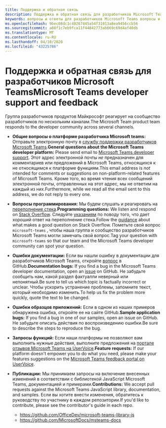 ```yaml
---
title: Поддержка и обратная связь
description: Поддержка и обратная связь для разработчиков Microsoft Teams
keywords: вопросы и ответы для разработчиков Microsoft Teams вопросы и ответы об ошибках запросов в службу поддержки
ms.openlocfilehash: 9bec08dc1c40267445a54f31013a8ea9456ccb56
ms.sourcegitcommit: a08f1c7eb9fca11f44842773ab669c69d4af40db
ms.translationtype: MT
ms.contentlocale: ru-RU
ms.lasthandoff: 04/10/2020
ms.locfileid: "43225786"
---
```

# <a name="microsoft-teams-developer-support-and-feedback"></a><span data-ttu-id="77316-104">Поддержка и обратная связь для разработчиков Microsoft Teams</span><span class="sxs-lookup"><span data-stu-id="77316-104">Microsoft Teams developer support and feedback</span></span>  

<span data-ttu-id="77316-105">Группа разработчиков продуктов Майкрософт реагирует на сообщество разработчиков по нескольким каналам.</span><span class="sxs-lookup"><span data-stu-id="77316-105">The Microsoft Team product team responds to the developer community across several channels.</span></span>

- <span data-ttu-id="77316-106">**Общие вопросы о платформе разработчика Microsoft teams:** Отправьте электронную почту в [службу поддержки разработчиков Microsoft Teams](mailto:microsoftteamsdev@microsoft.com).</span><span class="sxs-lookup"><span data-stu-id="77316-106">**General questions about the Microsoft Teams developer platform:** Please send email to [Microsoft Teams developer support](mailto:microsoftteamsdev@microsoft.com).</span></span> <span data-ttu-id="77316-107">Этот адрес электронной почты _не_ предназначен для комментариев или предложений в Microsoft Teams, относящихся к не относящимся к платформе функциям.</span><span class="sxs-lookup"><span data-stu-id="77316-107">This email address is _not_ intended for comments or suggestions on non-platform-related features of Microsoft Teams.</span></span> <span data-ttu-id="77316-108">Кроме того, во время чтения всех сообщений электронной почты, отправленных на этот адрес, мы не ответим на каждый из них.</span><span class="sxs-lookup"><span data-stu-id="77316-108">Furthermore, while we read all the email sent to this address, we do not reply to every one.</span></span>

- <span data-ttu-id="77316-109">**Вопросы программирования:** Мы будем слушать и реагировать на [переполнение стека](http://stackoverflow.com/questions/tagged/microsoft-teams).</span><span class="sxs-lookup"><span data-stu-id="77316-109">**Programming questions:** We listen and respond on [Stack Overflow](http://stackoverflow.com/questions/tagged/microsoft-teams).</span></span> <span data-ttu-id="77316-110">Следуйте [указаниям](http://stackoverflow.com/tour) по поводу того, что дает хороший ответ на переполнение стека.</span><span class="sxs-lookup"><span data-stu-id="77316-110">Follow the [guidance](http://stackoverflow.com/tour) about what makes a good question on Stack Overflow.</span></span> <span data-ttu-id="77316-111">Пометьте свой вопрос `microsoft-teams` , чтобы наша группа и сообщество разработчиков Microsoft Teams могли замечать свой вопрос.</span><span class="sxs-lookup"><span data-stu-id="77316-111">Tag your question with `microsoft-teams` so that our team and the Microsoft Teams developer community can spot your question.</span></span>

- <span data-ttu-id="77316-112">**Ошибки документации:** Если вы нашли ошибку в документации для разработчиков Microsoft Teams, откройте [вопрос](https://github.com/MicrosoftDocs/msteams-docs/issues) в GitHub.</span><span class="sxs-lookup"><span data-stu-id="77316-112">**Documentation bugs:** If you find a bug in the Microsoft Teams developer documentation, open an [issue](https://github.com/MicrosoftDocs/msteams-docs/issues) on GitHub.</span></span> <span data-ttu-id="77316-113">Не забудьте сообщить нам, какой раздел фактуалли неверный или непонятный.</span><span class="sxs-lookup"><span data-stu-id="77316-113">Be sure to tell us which topic is factually incorrect or unclear.</span></span> <span data-ttu-id="77316-114">Чтобы ускорить устранение проблемы, запомните текст, который необходимо изменить.</span><span class="sxs-lookup"><span data-stu-id="77316-114">To help us fix the problem more quickly, quote the text to be changed.</span></span>

- <span data-ttu-id="77316-115">**Ошибки образцов приложений:** Если в одном из наших примеров обнаружена ошибка, откройте ее на сайте GitHub.</span><span class="sxs-lookup"><span data-stu-id="77316-115">**Sample application bugs:** If you find a bug in one of our samples, open an issue on GitHub.</span></span> <span data-ttu-id="77316-116">Не забудьте описать действия по воспроизведению ошибки.</span><span class="sxs-lookup"><span data-stu-id="77316-116">Be sure to describe the steps to reproduce the bug.</span></span>

- <span data-ttu-id="77316-117">**Запросы функций:** Если наши платформы не позволяют вам выполнить нужные действия, выполните предложения на [портале отзывов Microsoft Teams на UserVoice](https://aka.ms/microsoftteamsplatformsuggestions).</span><span class="sxs-lookup"><span data-stu-id="77316-117">**Feature requests:** If our platform doesn't empower you to do what you need, please make your features suggestions on the [Microsoft Teams feedback portal on UserVoice](https://aka.ms/microsoftteamsplatformsuggestions).</span></span>

- <span data-ttu-id="77316-118">**Публикации:** Мы принимаем запросы на включение внесенных изменений в соответствии с библиотекой JavaScript Microsoft Teams, документацией и примерами.</span><span class="sxs-lookup"><span data-stu-id="77316-118">**Contributions:** We accept pull requests against the Microsoft Teams JavaScript library, documentation, and samples.</span></span> <span data-ttu-id="77316-119">Если вы хотите внести изменения, обратитесь к руководству по участнику в каждом репозитории.</span><span class="sxs-lookup"><span data-stu-id="77316-119">If you'd like to contribute, please see the contributor's guide in each repo.</span></span>

  * https://github.com/OfficeDev/microsoft-teams-library-js
  * https://github.com/MicrosoftDocs/msteams-docs
